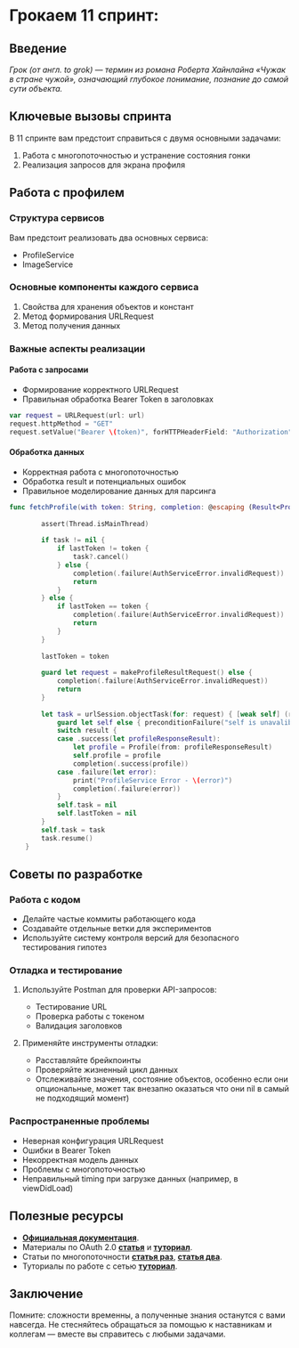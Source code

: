 # Грокаем 11 спринт:

## Введение
*Грок (от англ. to grok) — термин из романа Роберта Хайнлайна «Чужак в стране чужой», означающий глубокое понимание, познание до самой сути объекта.*

## Ключевые вызовы спринта
В 11 спринте вам предстоит справиться с двумя основными задачами:
1. Работа с многопоточностью и устранение состояния гонки
2. Реализация запросов для экрана профиля

## Работа с профилем
### Структура сервисов
Вам предстоит реализовать два основных сервиса:
- ProfileService
- ImageService

### Основные компоненты каждого сервиса
1. Свойства для хранения объектов и констант
2. Метод формирования URLRequest
3. Метод получения данных

### Важные аспекты реализации
#### Работа с запросами
- Формирование корректного URLRequest
- Правильная обработка Bearer Token в заголовках
```swift
var request = URLRequest(url: url)
request.httpMethod = "GET"
request.setValue("Bearer \(token)", forHTTPHeaderField: "Authorization")
```

#### Обработка данных
- Корректная работа с многопоточностью
- Обработка result и потенциальных ошибок
- Правильное моделирование данных для парсинга
```swift
func fetchProfile(with token: String, completion: @escaping (Result<Profile, any Error>) -> Void) {
        
        assert(Thread.isMainThread)
        
        if task != nil {
            if lastToken != token {
                task?.cancel()
            } else {
                completion(.failure(AuthServiceError.invalidRequest))
                return
            }
        } else {
            if lastToken == token {
                completion(.failure(AuthServiceError.invalidRequest))
                return
            }
        }
        
        lastToken = token
        
        guard let request = makeProfileResultRequest() else {
            completion(.failure(AuthServiceError.invalidRequest))
            return
        }
        
        let task = urlSession.objectTask(for: request) { [weak self] (result: Result<ProfileResponseResult, Error>) in
            guard let self else { preconditionFailure("self is unavalible") }
            switch result {
            case .success(let profileResponseResult):
                let profile = Profile(from: profileResponseResult)
                self.profile = profile
                completion(.success(profile))
            case .failure(let error):
                print("ProfileService Error - \(error)")
                completion(.failure(error))
            }
            self.task = nil
            self.lastToken = nil
        }
        self.task = task
        task.resume()
    }
```

## Советы по разработке

### Работа с кодом
- Делайте частые коммиты работающего кода
- Создавайте отдельные ветки для экспериментов
- Используйте систему контроля версий для безопасного тестирования гипотез

### Отладка и тестирование
1. Используйте Postman для проверки API-запросов:
   - Тестирование URL
   - Проверка работы с токеном
   - Валидация заголовков

2. Применяйте инструменты отладки:
   - Расставляйте брейкпоинты
   - Проверяйте жизненный цикл данных
   - Отслеживайте значения, состояние объектов, особенно если они опциональные, может так внезапно оказаться что они nil в самый не подходящий момент)

### Распространенные проблемы
- Неверная конфигурация URLRequest
- Ошибки в Bearer Token
- Некорректная модель данных
- Проблемы с многопоточностью
- Неправильный timing при загрузке данных (например, в viewDidLoad)

## Полезные ресурсы
- **[Официальная документация](https://developer.apple.com/documentation/devicemanagement/implementing-the-simple-authentication-user-enrollment-flow)**.
- Материалы по OAuth 2.0
  **[статья](https://habr.com/ru/companies/vk/articles/115163/)**
   и **[туториал](https://www.kodeco.com/243-oauth-2-0-with-swift-tutorial/page/3?page=3#toc-anchor-014)**.
- Статьи по многопоточности
  **[статья раз](https://habr.com/ru/articles/320152/)**,
  **[статья два](https://habr.com/ru/articles/578752/)**.
- Туториалы по работе с сетью
  **[туториал](https://www.kodeco.com/28540615-grand-central-dispatch-tutorial-for-swift-5-part-1-2)**.
## Заключение
Помните: сложности временны, а полученные знания останутся с вами навсегда. Не стесняйтесь обращаться за помощью к наставникам и коллегам — вместе вы справитесь с любыми задачами.
